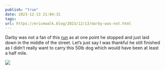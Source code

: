 ```yaml
---
publish: "true"
date: 2023-12-13 21:04:31
tags: 
url: https://ericmwalk.blog/2023/12/13/darby-was-not.html
---
```


Darby was not a fan of this [run](https://strava.com/activities/10376879855) as at one point he stopped and just laid down in the middle of the street. Let’s just say I was thankful he still finished as I didn’t really want to carry this 50lb dog which would have been at least a half mile.

![](https://ericmwalk.blog/uploads/2023/812300fd97.jpg)
